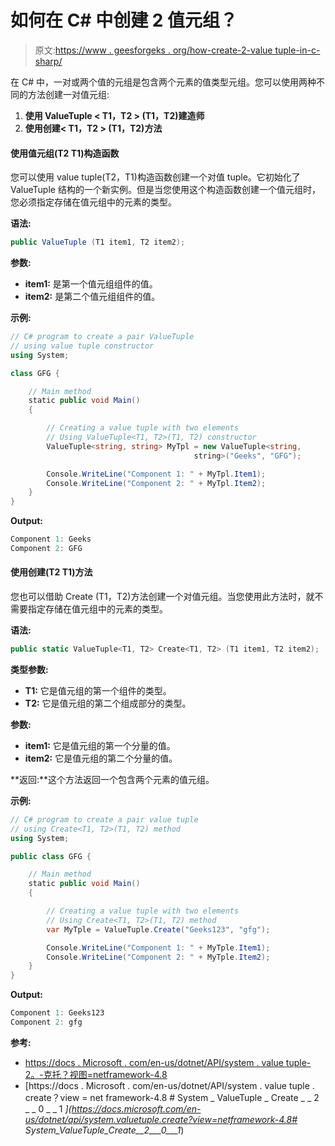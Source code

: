 # 如何在 C# 中创建 2 值元组？

> 原文:[https://www . geesforgeks . org/how-create-2-value tuple-in-c-sharp/](https://www.geeksforgeeks.org/how-to-create-2-valuetuple-in-c-sharp/)

在 C# 中，一对或两个值的元组是包含两个元素的值类型元组。您可以使用两种不同的方法创建一对值元组:

1.  **使用 ValueTuple < T1，T2 > (T1，T2)建造师**
2.  **使用创建< T1，T2 > (T1，T2)方法**

#### 使用值元组<t1 t2="">(T2 T1)构造函数</t1>

您可以使用 value tuple<t1 t2="">(T2，T1)构造函数创建一个对值 tuple。它初始化了 ValueTuple <t1 t2="">结构的一个新实例。但是当您使用这个构造函数创建一个值元组时，您必须指定存储在值元组中的元素的类型。</t1></t1>

**语法:**

```cs
public ValueTuple (T1 item1, T2 item2);
```

**参数:**

*   **item1:** 是第一个值元组组件的值。
*   **item2:** 是第二个值元组组件的值。

**示例:**

```cs
// C# program to create a pair ValueTuple
// using value tuple constructor
using System;

class GFG {

    // Main method
    static public void Main()
    {

        // Creating a value tuple with two elements
        // Using ValueTuple<T1, T2>(T1, T2) constructor
        ValueTuple<string, string> MyTpl = new ValueTuple<string, 
                                         string>("Geeks", "GFG");

        Console.WriteLine("Component 1: " + MyTpl.Item1);
        Console.WriteLine("Component 2: " + MyTpl.Item2);
    }
}
```

**Output:**

```cs
Component 1: Geeks
Component 2: GFG

```

#### 使用创建<t1 t2="">(T2 T1)方法</t1>

您也可以借助 Create <t1 t2="">(T1，T2)方法创建一个对值元组。当您使用此方法时，就不需要指定存储在值元组中的元素的类型。</t1>

**语法:**

```cs
public static ValueTuple<T1, T2> Create<T1, T2> (T1 item1, T2 item2);
```

**类型参数:**

*   **T1:** 它是值元组的第一个组件的类型。
*   **T2:** 它是值元组的第二个组成部分的类型。

**参数:**

*   **item1:** 它是值元组的第一个分量的值。
*   **item2:** 它是值元组的第二个分量的值。

**返回:**这个方法返回一个包含两个元素的值元组。

**示例:**

```cs
// C# program to create a pair value tuple
// using Create<T1, T2>(T1, T2) method
using System;

public class GFG {

    // Main method
    static public void Main()
    {

        // Creating a value tuple with two elements
        // Using Create<T1, T2>(T1, T2) method
        var MyTple = ValueTuple.Create("Geeks123", "gfg");

        Console.WriteLine("Component 1: " + MyTple.Item1);
        Console.WriteLine("Component 2: " + MyTple.Item2);
    }
}
```

**Output:**

```cs
Component 1: Geeks123
Component 2: gfg

```

**参考:**

*   [https://docs . Microsoft . com/en-us/dotnet/API/system . value tuple-2。-克托？视图=netframework-4.8](https://docs.microsoft.com/en-us/dotnet/api/system.valuetuple-2.-ctor?view=netframework-4.8)
*   [https://docs . Microsoft . com/en-us/dotnet/API/system . value tuple . create？view = net framework-4.8 # System _ ValueTuple _ Create _ _ 2 _ _ 0 _ _ 1 _](https://docs.microsoft.com/en-us/dotnet/api/system.valuetuple.create?view=netframework-4.8# System_ValueTuple_Create__2___0___1_)